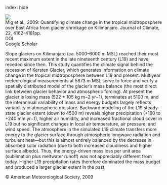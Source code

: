 index: hide

<div class="Citation">
    <div class="Citation-thumb CitationThumb-linked"  data-href="https://doi.org/10.1175/2009jcli2954.1">
      <img src="https://static.claimspace.cloud/climate-study-static/refs/thumbs/10/Mlg_et_al_2009-thumb.png" />
    </div>

  <div class="Citation-body">
    <div class="Citation-text">Mlg et al., 2009: Quantifying climate change in the tropical midtroposphere over East Africa from glacier shrinkage on Kilimanjaro. <span class="Article-journal">Journal of Climate, </span><span class="Article-volume">22, </span>4162-4181pp.</div>
    <div class="Citation-links">
      <div class="CitationLink" data-href="https://doi.org/10.1175/2009jcli2954.1">
        <div class="CitationLink-icon CitationLink-Doi"></div>
        <div class="CitationLink-text">DOI</div>
      </div>
      <div class="CitationLink" data-href="https://scholar.google.com/scholar?q=10.1175/2009jcli2954.1">
        <div class="CitationLink-icon CitationLink-Scholar"></div>
        <div class="CitationLink-text">Google Scholar</div>
      </div>
    </div>
  </div>
</div>

Slope glaciers on Kilimanjaro (ca. 5000–6000 m MSL) reached their most recent maximum extent in the late nineteenth century (L19) and have receded since then. This study quantifies the climate signal behind the recession of Kersten Glacier, which generates information on climate change in the tropical midtroposphere between L19 and present. Multiyear meteorological measurements at 5873 m MSL serve to force and verify a spatially distributed model of the glacier’s mass balance (the most direct link between glacier behavior and atmospheric forcing). At present the glacier is losing mass (522 ± 105 kg m−2 yr−1), terminates at 5100 m, and the interannual variability of mass and energy budgets largely reflects variability in atmospheric moisture. Backward modeling of the L19 steady-state glacier extent (down to 4500 m) reveals higher precipitation (+160 to +240 mm yr−1), higher air humidity, and increased fractional cloud cover in L19 but no significant changes in local air temperature, air pressure, and wind speed. The atmosphere in the simulated L19 climate transfers more energy to the glacier surface through atmospheric longwave radiation and turbulent heat—but this is almost entirely balanced by the decrease in absorbed solar radiation (due to both increased cloudiness and higher surface albedo). Thus, the energy-driven mass loss per unit area (sublimation plus meltwater runoff) was not appreciably different from today. Higher L19 precipitation rates therefore dominated the mass budget and produced a larger glacier extent in the past.

<div class="Citation-copy">
&copy; American Meteorological Society, 2009
</div>